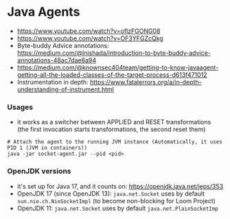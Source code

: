 # Java Agents

- https://www.youtube.com/watch?v=oflzFGONG08
- https://www.youtube.com/watch?v=OF3YFGZcQkg
- Byte-buddy Advice annotations: https://medium.com/@lnishada/introduction-to-byte-buddy-advice-annotations-48ac7dae6a94
- https://medium.com/@knownsec404team/getting-to-know-javaagent-getting-all-the-loaded-classes-of-the-target-process-d613f471012
- Instrumentation in depth: https://www.fatalerrors.org/a/in-depth-understanding-of-instrument.html

### Usages

- it works as a switcher between APPLIED and RESET transformations (the first invocation starts transformations, the second reset them) 

```
# Attach the agent to the running JVM instance (Automatically, it uses PID 1 (JVM in containers))
java -jar socket-agent.jar --pid <pid>
```

### OpenJDK versions

- it's set up for Java 17, and it counts on: https://openjdk.java.net/jeps/353 
- OpenJDK 17 (since OpenJDK 13): `java.net.Socket` uses by default `sun.nio.ch.NioSocketImpl` (to become non-blocking for Loom Project)
- OpenJDK 11: `java.net.Socket` uses by default `java.net.PlainSocketImp`